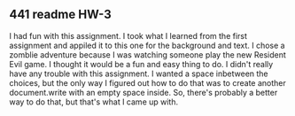 ## 441 readme HW-3

I had fun with this assignment. I took what I learned from the first assignment and appiled it to this one for the background and text. I chose a zomblie adventure because I was watching someone play the new Resident Evil game. I thought it would be a fun and easy thing to do. I didn't really have any trouble with this assignment. I wanted a space inbetween the choices, but the only way I figured out how to do that was to create another document.write with an empty space inside. So, there's probably a better way to do that, but that's what I came up with.
